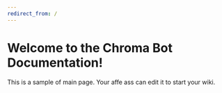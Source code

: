 ```yaml
---
redirect_from: /
---
```

# Welcome to the Chroma Bot Documentation!

This is a sample of main page. Your affe ass can edit it to start your wiki.

